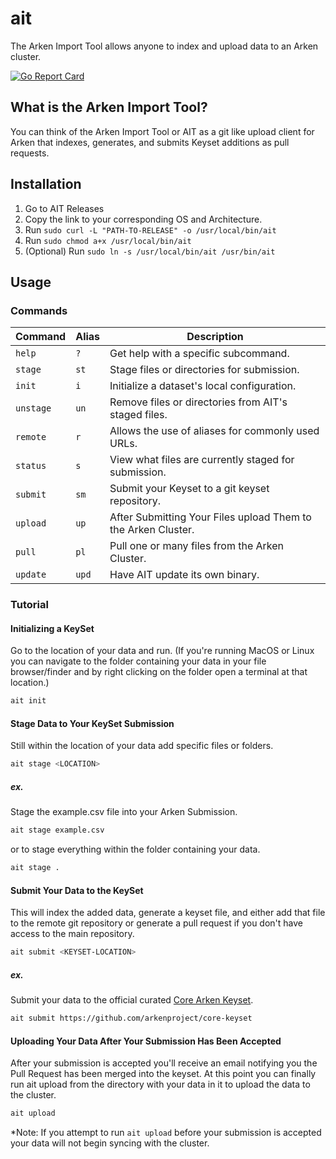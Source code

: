# ait

The Arken Import Tool allows anyone to index and upload data to an Arken
cluster.

[![Go Report Card](https://goreportcard.com/badge/github.com/arkenproject/ait)](https://goreportcard.com/report/github.com/arkenproject/ait)

## What is the Arken Import Tool?

You can think of the Arken Import Tool or AIT as a git like upload client for
Arken that indexes, generates, and submits Keyset additions as pull requests.

## Installation

1. Go to AIT Releases
2. Copy the link to your corresponding OS and Architecture.
3. Run `sudo curl -L "PATH-TO-RELEASE" -o /usr/local/bin/ait`
4. Run `sudo chmod a+x /usr/local/bin/ait`
5. (Optional) Run `sudo ln -s /usr/local/bin/ait /usr/bin/ait`

## Usage

### Commands

| Command             |  Alias  | Description                                                                |
| ------------------- | ------- | -------------------------------------------------------------------------- |
| `help`              | `?`     | Get help with a specific subcommand.                                       |
| `stage`             | `st`    | Stage files or directories for submission.                            |
| `init`              | `i`     | Initialize a dataset's local configuration.                                |
| `unstage`           | `un`    | Remove files or directories from AIT's staged files.                       |
| `remote`            | `r`     | Allows the use of aliases for commonly used URLs.                          |
| `status`            | `s`     | View what files are currently staged for submission.                       |
| `submit`            | `sm`    | Submit your Keyset to a git keyset repository.                             |
| `upload`            | `up`    | After Submitting Your Files upload Them to the Arken Cluster.              |
| `pull`              | `pl`    | Pull one or many files from the Arken Cluster.                             |
| `update`            | `upd`   | Have AIT update its own binary.                                            |

### Tutorial

#### Initializing a KeySet

Go to the location of your data and run. (If you're running MacOS or Linux you can navigate to the folder containing your data
in your file browser/finder and by right clicking on the folder open a terminal at that location.)

```bash
ait init
```

#### Stage Data to Your KeySet Submission

Still within the location of your data add specific files or folders.

```bash
ait stage <LOCATION>
```

##### ex.

Stage the example.csv file into your Arken Submission.

```bash
ait stage example.csv
```

or to stage everything within the folder containing your data.

```bash
ait stage .
```

#### Submit Your Data to the KeySet

This will index the added data, generate a keyset file, and either add that file
to the remote git repository or generate a pull request if you don't have access
to the main repository.

```bash
ait submit <KEYSET-LOCATION>
```

##### ex.

Submit your data to the official
curated [Core Arken Keyset](https://github.com/arkenproject/core-keyset).

```bash
ait submit https://github.com/arkenproject/core-keyset
```

#### Uploading Your Data After Your Submission Has Been Accepted

After your submission is accepted you'll receive an email notifying you the Pull Request
has been merged into the keyset. At this point you can finally run ait upload from the directory with
your data in it to upload the data to the cluster. 
```bash
ait upload
```

*Note: If you attempt to run `ait upload` before your submission is accepted your data will not begin syncing with the cluster.
